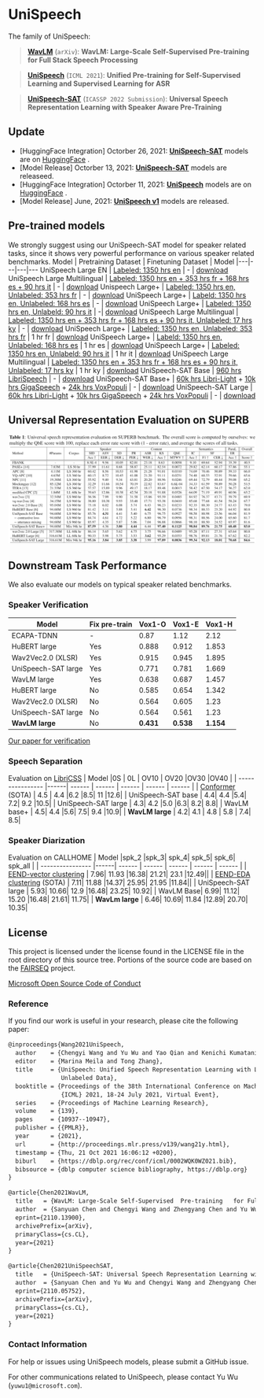 # UniSpeech

<!--**Pre-trained models for speech related tasks**-->

The family of UniSpeech:
> [**WavLM**](https://arxiv.org/pdf/2110.13900.pdf) (```arXiv```): **WavLM: Large-Scale Self-Supervised  Pre-training   for Full Stack Speech Processing**

> [**UniSpeech**](https://github.com/microsoft/UniSpeech/tree/main/UniSpeech) (```ICML 2021```): **Unified Pre-training for Self-Supervised Learning and Supervised Learning for ASR**

> [**UniSpeech-SAT**](https://arxiv.org/pdf/2110.05752.pdf) (```ICASSP 2022 Submission```): **Universal Speech Representation Learning with  Speaker Aware Pre-Training**

## Update
- [HuggingFace Integration] Octorber 26, 2021: [**UniSpeech-SAT**](https://huggingface.co/microsoft/unispeech-sat-large)  models are on [HuggingFace](https://huggingface.co/models?other=unispeech-sat) . 
- [Model Release] Octorber 13, 2021: [**UniSpeech-SAT**](https://arxiv.org/pdf/2110.05752.pdf) models are releaseed.
- [HuggingFace Integration] Octorber 11, 2021: [**UniSpeech**](https://huggingface.co/microsoft/unispeech-large-1500h-cv)  models are on [HuggingFace](https://huggingface.co/models?other=unispeech) . 
- [Model Release] June, 2021: [**UniSpeech v1**](https://github.com/microsoft/UniSpeech/tree/main/UniSpeech) models are released.
## Pre-trained models
We strongly suggest using our UniSpeech-SAT model for speaker related tasks, since it shows very powerful performance on various speaker related benchmarks.
Model | Pretraining Dataset | Finetuning Dataset | Model
|---|---|---|---
UniSpeech Large EN |  [Labeled: 1350 hrs en](https://commonvoice.mozilla.org/) | - |  [download](https://releasemodel.blob.core.windows.net/models/CommonVoicePretrainedModel/CommonVoiceEnglishPretrainedModel/checkpoint_best.pt?sv=2019-12-12&st=2021-07-14T09%3A00%3A07Z&se=2022-07-15T09%3A00%3A00Z&sr=b&sp=r&sig=5sxvEwVRoGtkazNQYkOuFLlPYau8nl5Ng%2FfRJa0Vnc4%3D)
UniSpeech Large Multilingual |  [Labeled: 1350 hrs en + 353 hrs fr + 168 hrs es + 90 hrs it](https://commonvoice.mozilla.org/) | - | [download](https://releasemodel.blob.core.windows.net/models/CommonVoicePretrainedModel/CommonVoiceMultilingualPretrainedModel/checkpoint_best.pt?sv=2019-12-12&st=2021-07-14T09%3A00%3A39Z&se=2022-07-15T09%3A00%3A00Z&sr=b&sp=r&sig=y%2Fd3rqtbyqW0ZCwR7Czho5any90khA%2Ft3w9PTZ6N9vU%3D)
Unispeech Large+ | [Labeled: 1350 hrs en, Unlabeled: 353 hrs fr](https://commonvoice.mozilla.org/) | - | [download](https://msranlcmtteamdrive.blob.core.windows.net/teamdrive/v-chengw/models/pt_fr353.large.one2one_unispeech/checkpoint_best.pt?st=2021-10-25T06%3A44%3A54Z&se=2023-10-26T06%3A44%3A00Z&sp=rl&sv=2018-03-28&sr=b&sig=7tYuYMxVFfM2Vgi%2BoqUh%2ByJXD4hSuoafHgBP5VZApw0%3D)
UniSpeech Large+ | [Labeld: 1350 hrs en, Unlabeled: 168 hrs es](https://commonvoice.mozilla.org/) | - | [download](https://msranlcmtteamdrive.blob.core.windows.net/teamdrive/v-chengw/models/pt_es168.large.one2one_unispeech/checkpoint_best.pt?st=2021-10-25T06%3A39%3A37Z&se=2023-10-26T06%3A39%3A00Z&sp=rl&sv=2018-03-28&sr=b&sig=T2B5%2BlOI6v64TNdLSe9rdp3R%2B9Q2E35taUOigGW0nsQ%3D)
UniSpeech Large+ | [Labeled: 1350 hrs en, Unlabeld: 90 hrs it](https://commonvoice.mozilla.org/) | -| [download](https://msranlcmtteamdrive.blob.core.windows.net/teamdrive/v-chengw/models/pt_it90.large.one2one_unispeech/checkpoint_best.pt?st=2021-10-25T06%3A52%3A08Z&se=2023-10-26T06%3A52%3A00Z&sp=rl&sv=2018-03-28&sr=b&sig=kXsSJXK9r8UEYlUr2LaJxtPf8m9J2G23MfG725k2DBk%3D)
UniSpeech Large Multilingual |  [Labeled: 1350 hrs en + 353 hrs fr + 168 hrs es + 90 hrs it, Unlabeled: 17 hrs ky](https://commonvoice.mozilla.org/) | - | [download](https://msranlcmtteamdrive.blob.core.windows.net/teamdrive/v-chengw/models/pt_ky17.large.many2one_unispeech/checkpoint_best.pt?st=2021-10-25T06%3A53%3A00Z&se=2022-10-26T06%3A53%3A00Z&sp=rl&sv=2018-03-28&sr=b&sig=oCQecalXzC5daaurLLJGQdFNtfYwsBM6pNQrDAsf5i0%3D)
UniSpeech Large+ | [Labeled: 1350 hrs en, Unlabeled: 353 hrs fr](https://commonvoice.mozilla.org/) | 1 hr fr | [download](https://msranlcmtteamdrive.blob.core.windows.net/teamdrive/v-chengw/models/ft_fr-pt_fr353.large.one2one_unispeech/checkpoint_best.pt?st=2021-10-25T06%3A27%3A53Z&se=2023-10-26T06%3A27%3A00Z&sp=rl&sv=2018-03-28&sr=b&sig=9vEa3xqzWu7SYkACn9TQqDtcm%2BKmUcOHhabjbjZuPys%3D)
UniSpeech Large+ | [Labeld: 1350 hrs en, Unlabeled: 168 hrs es](https://commonvoice.mozilla.org/) | 1 hr es | [download](https://msranlcmtteamdrive.blob.core.windows.net/teamdrive/v-chengw/models/ft_es-pt_es168.large.one2one_unispeech/checkpoint_best.pt?st=2021-10-25T06%3A21%3A34Z&se=2024-10-26T06%3A21%3A00Z&sp=rl&sv=2018-03-28&sr=b&sig=G%2B0RddgOh653UzXG95Ljuwv7aG3tu9gXtPXn1ixCiug%3D)
UniSpeech Large+ | [Labeled: 1350 hrs en, Unlabeld: 90 hrs it](https://commonvoice.mozilla.org/) | 1 hr it | [download](https://msranlcmtteamdrive.blob.core.windows.net/teamdrive/v-chengw/models/ft_it-pt_it90.large.one2one_unispeech/checkpoint_best.pt?st=2021-10-25T06%3A36%3A17Z&se=2023-10-26T06%3A36%3A00Z&sp=rl&sv=2018-03-28&sr=b&sig=e1WD9uOCo9sCAdH%2FPZQ4wCD30aCDpZvvu43kJrqq2HE%3D)
UniSpeech Large Multilingual |  [Labeled: 1350 hrs en + 353 hrs fr + 168 hrs es + 90 hrs it, Unlabeled: 17 hrs ky](https://commonvoice.mozilla.org/) | 1 hr ky | [download](https://msranlcmtteamdrive.blob.core.windows.net/teamdrive/v-chengw/models/pt_ky17.large.many2one_unispeech/checkpoint_best.pt?st=2021-10-25T06%3A54%3A04Z&se=2023-10-26T06%3A54%3A00Z&sp=rl&sv=2018-03-28&sr=b&sig=2K3VjMcsbKfBkLVyDlqGhVpIX%2B2ZcA5DTlMhjdkXo3g%3D)
UniSpeech-SAT Base |  [960 hrs LibriSpeech](http://www.openslr.org/12) | - | [download](https://drive.google.com/file/d/1l5etRW6W2aP_8I2Fs_8ailGZqEzdrAPz/view?usp=sharing)
UniSpeech-SAT Base+ | [60k hrs Libri-Light](https://github.com/facebookresearch/libri-light) + [10k hrs GigaSpeech](https://github.com/SpeechColab/GigaSpeech) + [24k hrs VoxPopuli](https://github.com/facebookresearch/voxpopuli/tree/main) | - | [download](https://drive.google.com/file/d/1Q1MLVfyOHkSzTjyD-mzSZVjhndEmCvef/view?usp=sharing)
UniSpeech-SAT Large | [60k hrs Libri-Light](https://github.com/facebookresearch/libri-light) + [10k hrs GigaSpeech](https://github.com/SpeechColab/GigaSpeech) + [24k hrs VoxPopuli](https://github.com/facebookresearch/voxpopuli/tree/main) | - | [download](https://drive.google.com/file/d/12ScE1G2W-AHcccyBb_0uVI6qpFVQ0PaI/view?usp=sharing)

## Universal Representation Evaluation on SUPERB 
![alt text](UniSpeech-SAT/SUPERB_Results.png)

## Downstream Task Performance 
We also evaluate our models on typical speaker related benchmarks.
### Speaker Verification
| Model         |Fix pre-train| Vox1-O | Vox1-E     | Vox1-H         |
| ------------- |------------- | ---------- | ---------- | ---------- |
| ECAPA-TDNN   | - | 0.87     | 1.12  | 2.12   |
| HuBERT large  | Yes|  0.888	|0.912|	1.853 |
| Wav2Vec2.0 (XLSR)| Yes | 0.915|	0.945	|1.895|
| UniSpeech-SAT large | Yes | 0.771	| 0.781|	1.669|
| WavLM large | Yes | 0.638	| 0.687|	1.457|
| HuBERT large | No| 0.585|	0.654	|1.342|   
| Wav2Vec2.0 (XLSR) | No| 0.564|	0.605	|1.23|   
| UniSpeech-SAT large | No | 0.564 | 0.561 | 1.23 |
| **WavLM large** | No | **0.431** | **0.538**| **1.154** |

[Our paper for verification](https://arxiv.org/pdf/2110.05777.pdf)



### Speech Separation

Evaluation on [LibriCSS](https://github.com/chenzhuo1011/libri_css)
| Model         |0S | 0L | OV10     |      OV20     |OV30 |OV40 |
| ---------------- |------| ------ | ------ | ------ | ------ | ------ |
| [Conformer](https://ieeexplore.ieee.org/abstract/document/9413423/) (SOTA)   | 4.5	| 4.4	|6.2	|8.5|	11	|12.6|
| UniSpeech-SAT base | 4.4|	4.4	|5.4|	7.2|	9.2	|10.5|
| UniSpeech-SAT large | 4.3|	4.2	|5.0	|6.3|	8.2|	8.8|
| WavLM base+ | 4.5|	4.4	|5.6|	7.5|	9.4	|10.9|
| **WavLM large** | 4.2| 4.1	| 4.8	| 5.8 |	7.4|	8.5|


### Speaker Diarization

Evaluation on CALLHOME
| Model         |spk_2	|spk_3|	spk_4|	spk_5|	spk_6|	spk_all |
| ---------------- |------| ------ | ------ | ------ | ------ | ------ |
| [EEND-vector clustering](https://arxiv.org/pdf/2105.09040.pdf)   | 7.96|	11.93	|16.38|	21.21|	23.1	|12.49||
| [EEND-EDA clustering](https://arxiv.org/abs/2107.01545) (SOTA)  | 7.11|	11.88 |14.37|	25.95|	21.95	|11.84||
| UniSpeech-SAT large | 5.93|	10.66|	12.9	|16.48|	23.25|	10.92|
| WavLM Base| 6.99|	11.12|	15.20	|16.48|	21.61|	11.75|
| **WavLm large** | 6.46|	10.69|	11.84	|12.89|	20.70|	10.35|


## License
This project is licensed under the license found in the LICENSE file in the root directory of this source tree.
Portions of the source code are based on the [FAIRSEQ](https://github.com/pytorch/fairseq) project.

[Microsoft Open Source Code of Conduct](https://opensource.microsoft.com/codeofconduct)


### Reference
If you find our work is useful in your research, please cite the following paper:
``` latex
@inproceedings{Wang2021UniSpeech,
  author    = {Chengyi Wang and Yu Wu and Yao Qian and Kenichi Kumatani and Shujie Liu and Furu Wei and Michael Zeng and Xuedong Huang},
  editor    = {Marina Meila and Tong Zhang},
  title     = {UniSpeech: Unified Speech Representation Learning with Labeled and
               Unlabeled Data},
  booktitle = {Proceedings of the 38th International Conference on Machine Learning,
               {ICML} 2021, 18-24 July 2021, Virtual Event},
  series    = {Proceedings of Machine Learning Research},
  volume    = {139},
  pages     = {10937--10947},
  publisher = {{PMLR}},
  year      = {2021},
  url       = {http://proceedings.mlr.press/v139/wang21y.html},
  timestamp = {Thu, 21 Oct 2021 16:06:12 +0200},
  biburl    = {https://dblp.org/rec/conf/icml/0002WQK0WZ021.bib},
  bibsource = {dblp computer science bibliography, https://dblp.org}
}
```

``` latex
@article{Chen2021WavLM,
  title   = {WavLM: Large-Scale Self-Supervised  Pre-training   for Full Stack Speech Processing},
  author  = {Sanyuan Chen and Chengyi Wang and Zhengyang Chen and Yu Wu and Shujie Liu and Zhuo Chen and Jinyu Li and Naoyuki Kanda and Takuya Yoshioka and Xiong Xiao and Jian Wu and Long Zhou and Shuo Ren and Yanmin Qian and Yao Qian and Jian Wu and Michael Zeng and Furu Wei},
  eprint={2110.13900},
  archivePrefix={arXiv},
  primaryClass={cs.CL},
  year={2021}
}
```

``` latex
@article{Chen2021UniSpeechSAT,
  title   = {UniSpeech-SAT: Universal Speech Representation Learning with  Speaker Aware Pre-Training},
  author  = {Sanyuan Chen and Yu Wu and Chengyi Wang and Zhengyang Chen and Zhuo Chen and Shujie Liu and   Jian Wu and Yao Qian and Furu Wei and Jinyu Li and  Xiangzhan Yu},
  eprint={2110.05752},
  archivePrefix={arXiv},
  primaryClass={cs.CL},
  year={2021}
}
```


### Contact Information

For help or issues using UniSpeech models, please submit a GitHub issue.

For other communications related to UniSpeech, please contact Yu Wu (`yuwu1@microsoft.com`).
